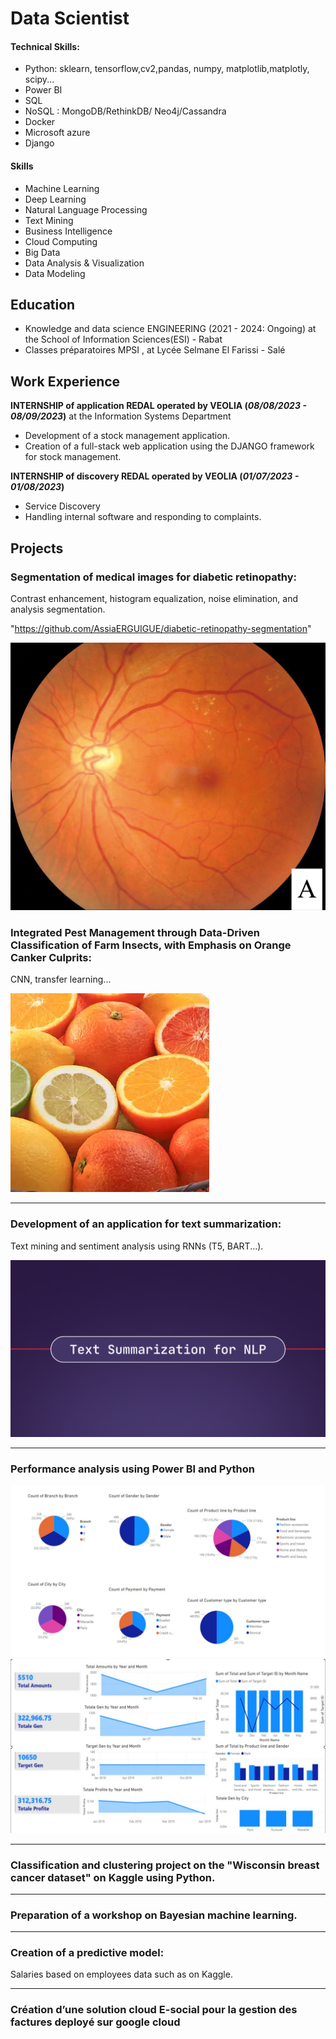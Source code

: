 # Data Scientist

#### Technical Skills: 
- Python: sklearn, tensorflow,cv2,pandas, numpy, matplotlib,matplotly, scipy...
- Power BI
- SQL
- NoSQL : MongoDB/RethinkDB/ Neo4j/Cassandra
- Docker 
- Microsoft azure 
- Django

#### Skills
- Machine Learning
- Deep Learning
- Natural Language Processing
- Text Mining
- Business Intelligence
- Cloud Computing
- Big Data
- Data Analysis & Visualization
- Data Modeling

## Education
- Knowledge and data science ENGINEERING (2021 - 2024: Ongoing) at the School of Information Sciences(ESI) - Rabat
- Classes préparatoires MPSI , at Lycée Selmane El Farissi - Salé

## Work Experience
**INTERNSHIP of application REDAL operated by VEOLIA  (_08/08/2023 - 08/09/2023_)** at the Information Systems Department
- Development of a stock management application.
- Creation of a full-stack web application using the DJANGO framework for stock management.

**INTERNSHIP of discovery REDAL operated by VEOLIA  (_01/07/2023 - 01/08/2023_)**
- Service Discovery
- Handling internal software and responding to complaints.

## Projects

###  Segmentation of medical images for diabetic retinopathy:

Contrast enhancement, histogram equalization, noise elimination, and analysis segmentation. 

"https://github.com/AssiaERGUIGUE/diabetic-retinopathy-segmentation"

![retino](assets/retino.png)

###  Integrated Pest Management through Data-Driven Classification of Farm Insects, with Emphasis on Orange Canker Culprits: 

CNN, transfer learning...

![citrus](assets/citrus.webp)

---

###  Development of an application for text summarization:
Text mining and sentiment analysis using RNNs (T5, BART...).

![Blog--text-summarization-for-nlp](assets/Blog--text-summarization-for-nlp.png)

---

###  Performance analysis using Power BI and Python
![dash](assets/dash.png)
![dashboard](assets/dashboard.png)

---

###  Classification and clustering project on the "Wisconsin breast cancer dataset" on Kaggle using Python.

---

###  Preparation of a workshop on Bayesian machine learning.

---

###  Creation of a predictive model:
Salaries based on employees data such as  on Kaggle.

---

###  Création d’une solution cloud E-social pour la gestion des factures deployé sur google cloud



